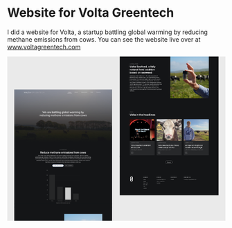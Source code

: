 # Website for Volta Greentech
I did a website for Volta, a startup battling global warming by reducing methane emissions from cows.
You can see the website live over at www.voltagreentech.com

![](assets/img/Volta.png)

